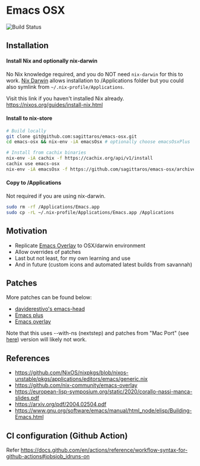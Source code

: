 # Emacs OSX

![Build Status](https://github.com/sagittaros/emacs-osx/actions/workflows/build.yml/badge.svg)

## Installation

#### Install Nix and optionally nix-darwin
No Nix knowledge required, and you do NOT need `nix-darwin` for this to work. [Nix Darwin](https://github.com/LnL7/nix-darwin) allows installation to /Applications folder but you could also symlink from `~/.nix-profile/Applications`.

Visit this link if you haven't installed Nix already.
https://nixos.org/guides/install-nix.html

#### Install to nix-store
```sh
# Build locally
git clone git@github.com:sagittaros/emacs-osx.git
cd emacs-osx && nix-env -iA emacsOsx # optionally choose emacsOsxPlus

# Install from cachix binaries
nix-env -iA cachix -f https://cachix.org/api/v1/install
cachix use emacs-osx
nix-env -iA emacsOsx -f https://github.com/sagittaros/emacs-osx/archive/main.zip
```

#### Copy to /Applications
Not required if you are using nix-darwin.
```sh
sudo rm -rf /Applications/Emacs.app
sudo cp -rL ~/.nix-profile/Applications/Emacs.app /Applications
```

## Motivation
- Replicate [Emacs Overlay](https://github.com/nix-community/emacs-overlay) to OSX/darwin environment
- Allow overrides of patches
- Last but not least, for my own learning and use
- And in future (custom icons and automated latest builds from savannah)

## Patches
More patches can be found below:
- [daviderestivo's emacs-head](https://github.com/daviderestivo/homebrew-emacs-head/tree/master/patches)
- [Emacs plus](https://github.com/d12frosted/homebrew-emacs-plus/tree/master/patches/emacs-28)
- [Emacs overlay](https://github.com/nix-community/emacs-overlay/tree/master/patches)

Note that this uses --with-ns (nextstep) and patches from "Mac Port" (see [here](https://bitbucket.org/mituharu/emacs-mac/src/master/)) version will likely not work.

## References
- https://github.com/NixOS/nixpkgs/blob/nixos-unstable/pkgs/applications/editors/emacs/generic.nix
- https://github.com/nix-community/emacs-overlay
- https://european-lisp-symposium.org/static/2020/corallo-nassi-manca-slides.pdf
- https://arxiv.org/pdf/2004.02504.pdf
- https://www.gnu.org/software/emacs/manual/html_node/elisp/Building-Emacs.html

## CI configuration (Github Action)
Refer https://docs.github.com/en/actions/reference/workflow-syntax-for-github-actions#jobsjob_idruns-on